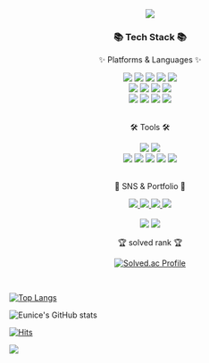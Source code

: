 <div align=center>
	<img src="https://capsule-render.vercel.app/api?type=waving&color=auto&height=200&section=header&text=EuniceYou%20Github!&fontSize=90" />	
</div>
<div align=center>
	<h3>📚 Tech Stack 📚</h3>
	<p>✨ Platforms & Languages ✨</p>
</div>
<div align="center">
	<img src="https://img.shields.io/badge/Java-007396?style=flat&logo=Conda-Forge&logoColor=white" />
	<img src="https://img.shields.io/badge/HTML5-E34F26?style=flat&logo=HTML5&logoColor=white" />
	<img src="https://img.shields.io/badge/CSS3-1572B6?style=flat&logo=CSS3&logoColor=white" />
	<img src="https://img.shields.io/badge/JavaScript-F7DF1E?style=flat&logo=JavaScript&logoColor=white" />
	<img src="https://img.shields.io/badge/jQuery-0769AD?style=flat&logo=jQuery&logoColor=white" />
	<br>
	<img src="https://img.shields.io/badge/Spring-6DB33F?style=flat&logo=Spring&logoColor=white" />
	<img src="https://img.shields.io/badge/Bootstrap-7952B3?style=flat&logo=Bootstrap&logoColor=white" />
	<img src="https://img.shields.io/badge/Selenium-43B02A?style=flat&logo=Selenium&logoColor=white" />
	<img src="https://img.shields.io/badge/Mybatis-000000?style=flat&logo=Fluentd&logoColor=white" />
	<br>
	<img src="https://img.shields.io/badge/Oracle%20SQL-F80000?style=flat&logo=Oracle&logoColor=white" />
	<img src="https://img.shields.io/badge/MySQL-4479A1?style=flat&logo=MySQL&logoColor=white" />
	<img src="https://img.shields.io/badge/MariaDB-003545?style=flat&logo=MariaDB&logoColor=white" />
	<img src="https://img.shields.io/badge/Linux-FCC624?style=flat&logo=Linux&logoColor=white" />
</div>
<br>
<div align=center>
	<p>🛠 Tools 🛠</p>
</div>
<div align=center>
	<img src="https://img.shields.io/badge/Eclipse%20IDE-2C2255?style=flat&logo=EclipseIDE&logoColor=white" />
	<img src="https://img.shields.io/badge/Visual%20Studio%20Code-007ACC?style=flat&logo=VisualStudioCode&logoColor=white" />
	<br>
	<img src="https://img.shields.io/badge/Tomcat-F8DC75?style=flat&logo=ApacheTomcat&logoColor=white" />
	<img src="https://img.shields.io/badge/NGINX-009639?style=flat&logo=NGINX&logoColor=white" />
	<img src="https://img.shields.io/badge/AWS-232F3E?style=flat&logo=AmazonAWS&logoColor=white" />
	<img src="https://img.shields.io/badge/SVN-809CC9?style=flat&logo=Subversion&logoColor=white" />
	<img src="https://img.shields.io/badge/GitHub-181717?style=flat&logo=GitHub&logoColor=white" />
</div>
<br>
<div align=center>
	<p>🎨 SNS & Portfolio 🎨</p>
</div>
<div align=center>
	<a href=" ">
		<img src="https://img.shields.io/badge/Portfolio-FF3633?style=flat&logo=Micro.blog&logoColor=white" />
	</a>
	<a href=" ">
		<img src="https://img.shields.io/badge/Blog-FF9800?style=flat&logo=Blogger&logoColor=white" />
	</a>
	<a href=" ">
		<img src="https://img.shields.io/badge/Mail-30B980?style=flat&logo=Gmail&logoColor=white" />
	</a>
	<a href=" ">
		<img src="https://img.shields.io/badge/Notion-000000?style=flat&logo=Notion&logoColor=white" />
	</a>
	<br>
</div>
<div align=center>
	<br>
<img src="[https://github-readme-stats.vercel.app/api/top-langs/?username=EuniceYou12&layout=compact](https://github-readme-stats.vercel.app/api/top-langs/?username={EuniceYou12(string)})](https://github.com/EuniceYou12/github-readme-stats)">
<img src="[https://github-readme-stats.vercel.app/api?username=EuniceYou12&show_icons=true](https://github-readme-stats.vercel.app/api?username=EuniceYou12&show_icons=true&theme=radical)">



<br>
<p>🏆 solved rank 🏆</p>
	
[![Solved.ac Profile](http://mazassumnida.wtf/api/v2/generate_badge?boj=EuniceYou12)](https://solved.ac/EuniceYou12)

</div>
<br>

[![Top Langs](https://github-readme-stats.vercel.app/api/top-langs/?username=EuniceYou12&layout=donut-vertical)](https://github.com/anuraghazra/github-readme-stats)

![Eunice's GitHub stats](https://github-readme-stats.vercel.app/api?username=EuniceYou12&show_icons=true&theme=radical)

[![Hits](https://hits.seeyoufarm.com/api/count/incr/badge.svg?url=https%3A%2F%2Fgithub.com%2FEuniceYou12%2FEuniceYou12&count_bg=%23A895E3&title_bg=%235CD7ED&icon=&icon_color=%230109A6&title=hits&edge_flat=false)](https://hits.seeyoufarm.com)

![](./profile-3d-contrib/profile-3d-contrib/profile-south-season-animate.svg)
